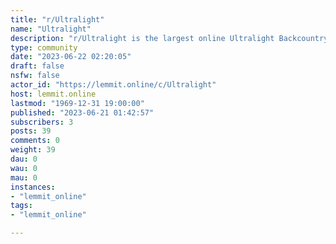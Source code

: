 ```yaml
---
title: "r/Ultralight" 
name: "Ultralight"
description: "r/Ultralight is the largest online Ultralight Backcountry Backpacking community! This sub is about overnight backcountry backpacking, with a focus..."
type: community
date: "2023-06-22 02:20:05"
draft: false
nsfw: false
actor_id: "https://lemmit.online/c/Ultralight"
host: lemmit.online
lastmod: "1969-12-31 19:00:00"
published: "2023-06-21 01:42:57"
subscribers: 3
posts: 39
comments: 0
weight: 39
dau: 0
wau: 0
mau: 0
instances:
- "lemmit_online"
tags: 
- "lemmit_online"

---
```

